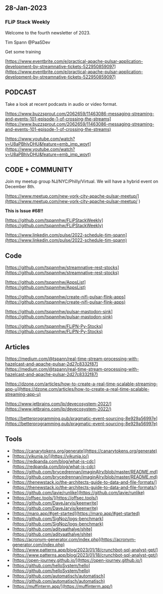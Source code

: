 ## 28-Jan-2023

### FLiP Stack Weekly


Welcome to the fourth newsletter of 2023. 

Tim Spann @PaaSDev


Get some training

[https://www.eventbrite.com/e/practical-apache-pulsar-application-development-by-streamnative-tickets-522950859097](https://www.eventbrite.com/e/practical-apache-pulsar-application-development-by-streamnative-tickets-522950859097)

## PODCAST

Take a look at recent podcasts in audio or video format.

[https://www.buzzsprout.com/2062659/11463086-messaging-streaming-and-events-101-episode-1-of-crossing-the-streams](https://www.buzzsprout.com/2062659/11463086-messaging-streaming-and-events-101-episode-1-of-crossing-the-streams)

[https://www.youtube.com/watch?v=U8aPBhlvDHU&feature=emb_imp_woyt](https://www.youtube.com/watch?v=U8aPBhlvDHU&feature=emb_imp_woyt)



## CODE + COMMUNITY


Join my meetup group NJ/NYC/Philly/Virtual.   We will have a hybrid event on December 8th.

[https://www.meetup.com/new-york-city-apache-pulsar-meetup/](https://www.meetup.com/new-york-city-apache-pulsar-meetup/
)

**This is Issue #68!!**

[https://github.com/tspannhw/FLiPStackWeekly](https://github.com/tspannhw/FLiPStackWeekly)

[https://www.linkedin.com/pulse/2022-schedule-tim-spann](https://www.linkedin.com/pulse/2022-schedule-tim-spann)



## Code

[https://github.com/tspannhw/streamnative-rest-stocks](https://github.com/tspannhw/streamnative-rest-stocks)

[https://github.com/tspannhw/AppsList](https://github.com/tspannhw/AppsList)

[https://github.com/tspannhw/create-nifi-pulsar-flink-apps](https://github.com/tspannhw/create-nifi-pulsar-flink-apps)

[https://github.com/tspannhw/pulsar-mastodon-sink](https://github.com/tspannhw/pulsar-mastodon-sink)

[https://github.com/tspannhw/FLiPN-Py-Stocks](https://github.com/tspannhw/FLiPN-Py-Stocks)






## Articles

[https://medium.com/@tspann/real-time-stream-processing-with-hazelcast-and-apache-pulsar-2d27c8332f87](https://medium.com/@tspann/real-time-stream-processing-with-hazelcast-and-apache-pulsar-2d27c8332f87)

[https://dzone.com/articles/how-to-create-a-real-time-scalable-streaming-app-u](https://dzone.com/articles/how-to-create-a-real-time-scalable-streaming-app-u)

[https://www.jetbrains.com/lp/devecosystem-2022/](https://www.jetbrains.com/lp/devecosystem-2022/)

[https://betterprogramming.pub/pragmatic-event-sourcing-8e929a56997e](https://betterprogramming.pub/pragmatic-event-sourcing-8e929a56997e)


## Tools

* [https://canarytokens.org/generate](https://canarytokens.org/generate)
* [https://vikunja.io/](https://vikunja.io/)
* [https://redpanda.com/blog/what-is-cdc](https://redpanda.com/blog/what-is-cdc)
* [https://github.com/brycedrennan/imaginAIry/blob/master/README.md](https://github.com/brycedrennan/imaginAIry/blob/master/README.md)
* [https://thenewstack.io/the-architects-guide-to-data-and-file-formats/](https://thenewstack.io/the-architects-guide-to-data-and-file-formats/)
* [https://github.com/lavie/runlike](https://github.com/lavie/runlike)
* [https://offsec.tools/](https://offsec.tools/)
* [https://github.com/DaveJarvis/keenwrite](https://github.com/DaveJarvis/keenwrite)
* [https://marp.app/#get-started](https://marp.app/#get-started)
* [https://github.com/SigNoz/logs-benchmark](https://github.com/SigNoz/logs-benchmark)
* [https://github.com/adityaathalye/shite](https://github.com/adityaathalye/shite)
* [https://acronym-generator.com/index.php](https://acronym-generator.com/index.php)
* [https://www.patterns.app/blog/2023/01/18/crunchbot-sql-analyst-gpt/](https://www.patterns.app/blog/2023/01/18/crunchbot-sql-analyst-gpt/)
* [https://open-journey.github.io/](https://open-journey.github.io/)
* [https://github.com/helloSystem/hello](https://github.com/helloSystem/hello)
* [https://github.com/automatisch/automatisch](https://github.com/automatisch/automatisch)
* [https://muffinterm.app/](https://muffinterm.app/)























